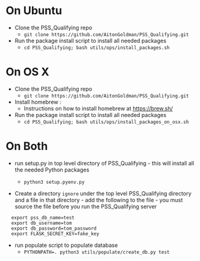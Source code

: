 # On Ubuntu
- Clone the PSS_Qualifying repo
  - `git clone https://github.com/AitonGoldman/PSS_Qualifying.git`
- Run the package install script to install all needed packages 
  - `cd PSS_Qualifying; bash utils/ops/install_packages.sh`
  
# On OS X
- Clone the PSS_Qualifying repo
  - `git clone https://github.com/AitonGoldman/PSS_Qualifying.git`
- Install homebrew :
  - Instructions on how to install homebrew at https://brew.sh/
- Run the package install script to install all needed packages 
  - `cd PSS_Qualifying; bash utils/ops/install_packages_on_osx.sh`

# On Both
- run setup.py in top level directory of PSS_Qualifying - this will install all the needed Python packages
  - `python3 setup.pyenv.py` 

- Create a directory `ignore` under the top level PSS_Qualifying directory and a file in that directory - add the following to the file - you must source the file before you run the PSS_Qualifying server
 ```
   export pss_db_name=test
   export db_username=tom
   export db_password=tom_password
   export FLASK_SECRET_KEY=fake_key
 ```

- run populate script to populate database
  - `PYTHONPATH=. python3 utils/populate/create_db.py test`  
  

